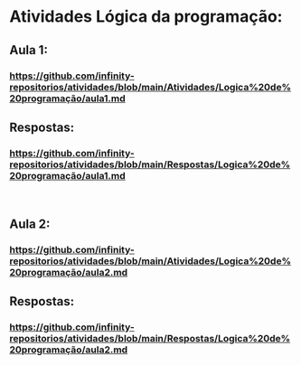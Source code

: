 # Atividades Lógica da programação:

## Aula 1:
### https://github.com/infinity-repositorios/atividades/blob/main/Atividades/Logica%20de%20programação/aula1.md

## Respostas:  
### https://github.com/infinity-repositorios/atividades/blob/main/Respostas/Logica%20de%20programação/aula1.md
<br>

## Aula 2:
### https://github.com/infinity-repositorios/atividades/blob/main/Atividades/Logica%20de%20programação/aula2.md

## Respostas:  
### https://github.com/infinity-repositorios/atividades/blob/main/Respostas/Logica%20de%20programação/aula2.md
<br>